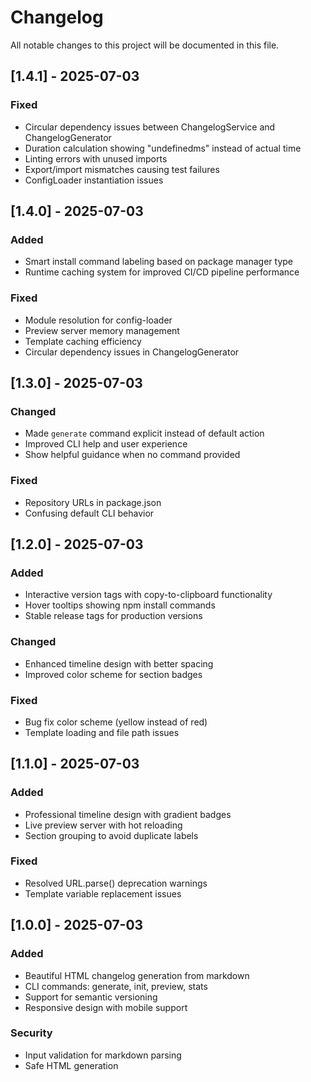 # Changelog

All notable changes to this project will be documented in this file.

## [1.4.1] - 2025-07-03

### Fixed
- Circular dependency issues between ChangelogService and ChangelogGenerator
- Duration calculation showing "undefinedms" instead of actual time
- Linting errors with unused imports
- Export/import mismatches causing test failures
- ConfigLoader instantiation issues

## [1.4.0] - 2025-07-03

### Added
- Smart install command labeling based on package manager type
- Runtime caching system for improved CI/CD pipeline performance

### Fixed
- Module resolution for config-loader
- Preview server memory management
- Template caching efficiency
- Circular dependency issues in ChangelogGenerator

## [1.3.0] - 2025-07-03

### Changed
- Made `generate` command explicit instead of default action
- Improved CLI help and user experience
- Show helpful guidance when no command provided

### Fixed
- Repository URLs in package.json
- Confusing default CLI behavior

## [1.2.0] - 2025-07-03

### Added
- Interactive version tags with copy-to-clipboard functionality
- Hover tooltips showing npm install commands
- Stable release tags for production versions

### Changed
- Enhanced timeline design with better spacing
- Improved color scheme for section badges

### Fixed
- Bug fix color scheme (yellow instead of red)
- Template loading and file path issues

## [1.1.0] - 2025-07-03

### Added
- Professional timeline design with gradient badges
- Live preview server with hot reloading
- Section grouping to avoid duplicate labels

### Fixed
- Resolved URL.parse() deprecation warnings
- Template variable replacement issues

## [1.0.0] - 2025-07-03

### Added
- Beautiful HTML changelog generation from markdown
- CLI commands: generate, init, preview, stats
- Support for semantic versioning
- Responsive design with mobile support

### Security
- Input validation for markdown parsing
- Safe HTML generation
